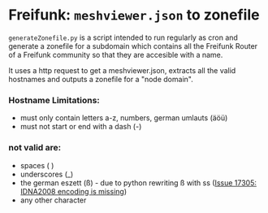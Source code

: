 # Freifunk: `meshviewer.json` to zonefile

`generateZonefile.py` is a script intended to run regularly as cron and generate a zonefile for 
a subdomain which contains all the Freifunk Router of a Freifunk community so that they are 
accesible with a name.

It uses a http request to get a meshviewer.json, extracts all the valid hostnames 
and outputs a zonefile for a "node domain".


### Hostname Limitations:
+ must only contain letters a-z, numbers, german umlauts (äöü)
+ must not start or end with a dash (-)

### not valid are:
- spaces ( )
- underscores (_)
- the german eszett (ß) - due to python rewriting ß with ss ([Issue 17305: IDNA2008 encoding is missing](https://bugs.python.org/issue17305))
- any other character

